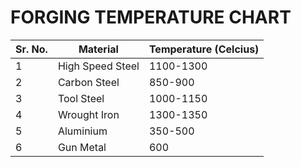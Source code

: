 # FORGING TEMPERATURE CHART

Sr. No. | Material | Temperature (Celcius)
--- | --- | ---
1 | High Speed Steel | 1100-1300
2 | Carbon Steel | 850-900
3 | Tool Steel | 1000-1150
4 | Wrought Iron | 1300-1350
5 | Aluminium | 350-500
6 | Gun Metal | 600
